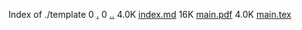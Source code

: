 Index of ./template
0 [.](.)
0 [..](..)
4.0K [index.md](index.md)
16K [main.pdf](main.pdf)
4.0K [main.tex](main.tex)
